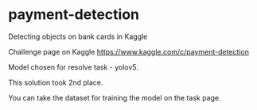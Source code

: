 # payment-detection
Detecting objects on bank cards in Kaggle

Challenge page on Kaggle https://www.kaggle.com/c/payment-detection

Model chosen for resolve task - yolov5.

This solution took 2nd place.

You can take the dataset for training the model on the task page.
